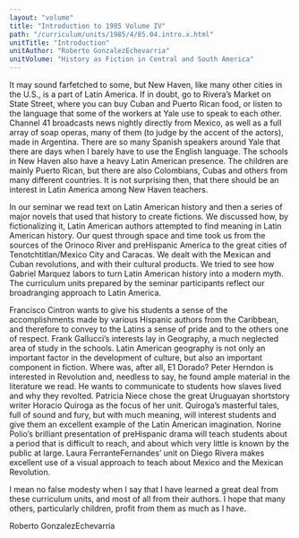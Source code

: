 ```yaml
---
layout: "volume"
title: "Introduction to 1985 Volume IV"
path: "/curriculum/units/1985/4/85.04.intro.x.html"
unitTitle: "Introduction"
unitAuthor: "Roberto GonzalezEchevarria"
unitVolume: "History as Fiction in Central and South America"
---
```

<body>
<p>
It may sound farfetched to some, but New Haven, like many other cities in the U.S., is a part of Latin America. If in doubt, go to Rivera’s Market on State Street, where you can buy Cuban and Puerto Rican food, or listen to the language that some of the workers at Yale use to speak to each other. Channel 41 broadcasts news nightly directly from Mexico, as well as a full array of soap operas, many of them (to judge by the accent of the actors), made in Argentina. There are so many Spanish speakers around Yale that there are days when I barely have to use the English language. The schools in New Haven also have a heavy Latin American presence. The children are mainly Puerto Rican, but there are also Colombians, Cubas and others from many different countries. It is not surprising then, that there should be an interest in Latin America among New Haven teachers.
</p>
<p>
In our seminar we read text on Latin American history and then a series of major novels that used that history to create fictions. We discussed how, by fictionalizing it, Latin American authors attempted to find meaning in Latin American history. Our quest through space and time took us from the sources of the Orinoco River and preHispanic America to the great cities of Tenotchtitlan/Mexico City and Caracas. We dealt with the Mexican and Cuban revolutions, and with their cultural products. We tried to see how Gabriel Marquez labors to turn Latin American history into a modern myth. The curriculum units prepared by the seminar participants reflect our broadranging approach to Latin America.
</p>
<p>
Francisco Cintron wants to give his students a sense of the accomplishments made by various Hispanic authors from the Caribbean, and therefore to convey to the Latins a sense of pride and to the others one of respect. Frank Gallucci’s interests lay in Geography, a much neglected area of study in the schools. Latin American geography is not only an important factor in the development of culture, but also an important component in fiction. Where was, after all, E1 Dorado? Peter Herndon is interested in Revolution and, needless to say, he found ample material in the literature we read. He wants to communicate to students how slaves lived and why they revolted. Patricia Niece chose the great Uruguayan shortstory writer Horacio Quiroga as the focus of her unit. Quiroga’s masterful tales, full of sound and fury, but with much meaning, will interest students and give them an excellent example of the Latin American imagination. Norine Polio’s brilliant presentation of preHispanic drama will teach students about a period that is difficult to reach, and about which very little is known by the public at large. Laura FerranteFernandes’ unit on Diego Rivera makes excellent use of a visual approach to teach about Mexico and the Mexican Revolution.
</p>
<p>
I mean no false modesty when I say that I have learned a great deal from these curriculum units, and most of all from their authors. I hope that many others, particularly children, profit from them as much as I have.
</p>
<p>
Roberto GonzalezEchevarria
</p>
</body>
